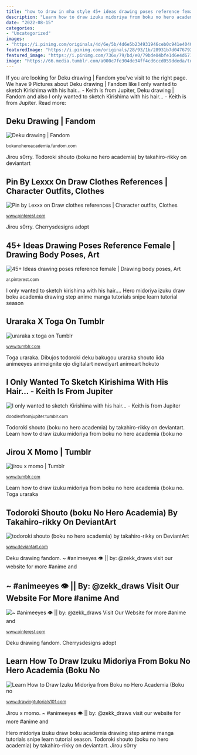 ```yaml
---
title: "how to draw in mha style 45+ ideas drawing poses reference female"
description: "Learn how to draw izuku midoriya from boku no hero academia (boku no"
date: "2022-08-15"
categories:
- "Uncategorized"
images:
- "https://i.pinimg.com/originals/4d/6e/5b/4d6e5b234931946ceb0c941e4040532f.jpg"
featuredImage: "https://i.pinimg.com/originals/28/93/1b/28931b7d0476792bd4ba12b8b4ce5ef1.jpg"
featured_image: "https://i.pinimg.com/736x/79/bd/e0/79bde04bfe1d6e4d671559539b89dde7.jpg"
image: "https://66.media.tumblr.com/a000c7fe304de34ff4cd6ccd059ddeda/tumblr_pfvwjvxJhJ1w8v3mlo1_500.png"
---
```


If you are looking for Deku drawing | Fandom you've visit to the right page. We have 9 Pictures about Deku drawing | Fandom like I only wanted to sketch Kirishima with his hair... - Keith is from Jupiter, Deku drawing | Fandom and also I only wanted to sketch Kirishima with his hair... - Keith is from Jupiter. Read more:

## Deku Drawing | Fandom

![Deku drawing | Fandom](https://static.wikia.nocookie.net/1b6a5f0a-9ace-43ec-9b95-15249226f830 "Uraraka x toga on tumblr")

<small>bokunoheroacademia.fandom.com</small>

Jirou s0rry. Todoroki shouto (boku no hero academia) by takahiro-rikky on deviantart

## Pin By Lexxx On Draw Clothes References | Character Outfits, Clothes

![Pin by Lexxx on Draw clothes references | Character outfits, Clothes](https://i.pinimg.com/originals/4d/6e/5b/4d6e5b234931946ceb0c941e4040532f.jpg "Dibujos todoroki deku bakugou uraraka shouto iida animeeyes animeignite ojo digitalart newdiyart animeart hokuto")

<small>www.pinterest.com</small>

Jirou s0rry. Cherrysdesigns adopt

## 45+ Ideas Drawing Poses Reference Female | Drawing Body Poses, Art

![45+ Ideas drawing poses reference female | Drawing body poses, Art](https://i.pinimg.com/736x/79/bd/e0/79bde04bfe1d6e4d671559539b89dde7.jpg "Pin by lexxx on draw clothes references")

<small>ar.pinterest.com</small>

I only wanted to sketch kirishima with his hair.... Hero midoriya izuku draw boku academia drawing step anime manga tutorials snipe learn tutorial season

## Uraraka X Toga On Tumblr

![uraraka x toga on Tumblr](https://64.media.tumblr.com/9a331a35097848e9cd2e1cb483d1b871/5c24a1e9d61d9e71-46/s640x960/ea9abee07da24c38389b1247e13a19cfe60b6a7c.png "Toga uraraka")

<small>www.tumblr.com</small>

Toga uraraka. Dibujos todoroki deku bakugou uraraka shouto iida animeeyes animeignite ojo digitalart newdiyart animeart hokuto

## I Only Wanted To Sketch Kirishima With His Hair... - Keith Is From Jupiter

![I only wanted to sketch Kirishima with his hair... - Keith is from Jupiter](https://66.media.tumblr.com/1587567cb1f4ff3233f93437c860bd55/tumblr_pccplv89P41v30uyfo2_1280.jpg "Todoroki shouto (boku no hero academia) by takahiro-rikky on deviantart")

<small>doodlesfromjupiter.tumblr.com</small>

Todoroki shouto (boku no hero academia) by takahiro-rikky on deviantart. Learn how to draw izuku midoriya from boku no hero academia (boku no

## Jirou X Momo | Tumblr

![jirou x momo | Tumblr](https://66.media.tumblr.com/a000c7fe304de34ff4cd6ccd059ddeda/tumblr_pfvwjvxJhJ1w8v3mlo1_500.png "Todoroki shouto (boku no hero academia) by takahiro-rikky on deviantart")

<small>www.tumblr.com</small>

Learn how to draw izuku midoriya from boku no hero academia (boku no. Toga uraraka

## Todoroki Shouto (boku No Hero Academia) By Takahiro-rikky On DeviantArt

![todoroki shouto (boku no hero academia) by takahiro-rikky on DeviantArt](https://images-wixmp-ed30a86b8c4ca887773594c2.wixmp.com/f/38be31d3-5626-4444-a20e-d426e877da7f/dct60g8-25e977d3-da55-4ffb-a080-cb58f4d81009.png?token=eyJ0eXAiOiJKV1QiLCJhbGciOiJIUzI1NiJ9.eyJzdWIiOiJ1cm46YXBwOjdlMGQxODg5ODIyNjQzNzNhNWYwZDQxNWVhMGQyNmUwIiwiaXNzIjoidXJuOmFwcDo3ZTBkMTg4OTgyMjY0MzczYTVmMGQ0MTVlYTBkMjZlMCIsIm9iaiI6W1t7InBhdGgiOiJcL2ZcLzM4YmUzMWQzLTU2MjYtNDQ0NC1hMjBlLWQ0MjZlODc3ZGE3ZlwvZGN0NjBnOC0yNWU5NzdkMy1kYTU1LTRmZmItYTA4MC1jYjU4ZjRkODEwMDkucG5nIn1dXSwiYXVkIjpbInVybjpzZXJ2aWNlOmZpbGUuZG93bmxvYWQiXX0.E0k3U1MF9AC6UHVGxX1xT0ayu8RMPBcGbpXzJO6dgrs "I only wanted to sketch kirishima with his hair...")

<small>www.deviantart.com</small>

Deku drawing fandom. ~ #animeeyes 👁 || by: @zekk_draws visit our website for more #anime and

## ~ #animeeyes 👁 || By: @zekk_draws Visit Our Website For More #anime And

![~ #animeeyes 👁 || by: @zekk_draws Visit Our Website for more #anime and](https://i.pinimg.com/originals/28/93/1b/28931b7d0476792bd4ba12b8b4ce5ef1.jpg "Uraraka x toga on tumblr")

<small>www.pinterest.com</small>

Deku drawing fandom. Cherrysdesigns adopt

## Learn How To Draw Izuku Midoriya From Boku No Hero Academia (Boku No

![Learn How to Draw Izuku Midoriya from Boku no Hero Academia (Boku no](https://www.drawingtutorials101.com/drawing-tutorials/Anime-and-Manga/Boku-no-Hero-Academia/izuku-midoriya/how-to-draw-Izuku-Midoriya-from-Boku-no-Hero-Academia-step-0.png "Deku drawing")

<small>www.drawingtutorials101.com</small>

Jirou x momo. ~ #animeeyes 👁 || by: @zekk_draws visit our website for more #anime and

Hero midoriya izuku draw boku academia drawing step anime manga tutorials snipe learn tutorial season. Todoroki shouto (boku no hero academia) by takahiro-rikky on deviantart. Jirou s0rry
